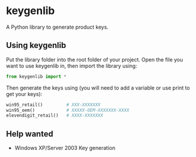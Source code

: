 # keygenlib
A Python library to generate product keys.

## Using keygenlib
Put the library folder into the root folder of your project.
Open the file you want to use keygenlib in, then import the library using:
```python
from keygenlib import *
```

Then generate the keys using (you will need to add a variable or use print to get your keys):
```python
win95_retail()         # XXX-XXXXXXX
win95_oem()            # XXXXX-OEM-XXXXXXX-XXXX
elevendigit_retail()   # XXXX-XXXXXXX
```

## Help wanted
- Windows XP/Server 2003 Key generation
